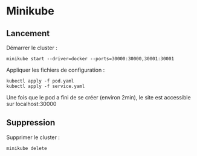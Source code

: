 # Minikube

## Lancement

Démarrer le cluster :
```
minikube start --driver=docker --ports=30000:30000,30001:30001
```

Appliquer les fichiers de configuration :
```
kubectl apply -f pod.yaml
kubectl apply -f service.yaml
```

Une fois que le pod a fini de se créer (environ 2min), le site est accessible sur localhost:30000

## Suppression

Supprimer le cluster : 
```
minikube delete
```
